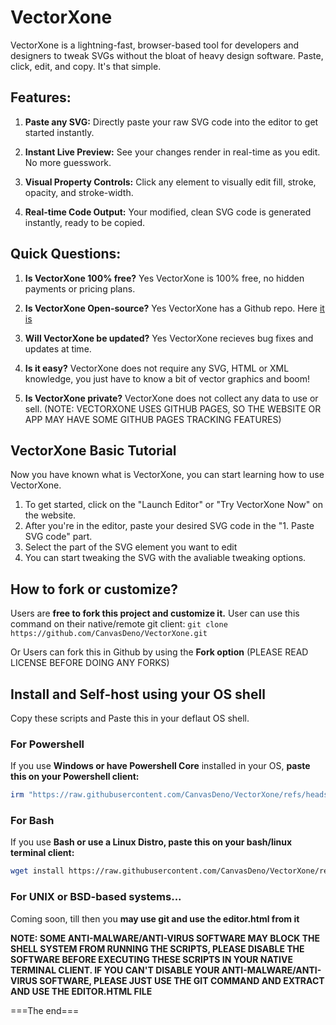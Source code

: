 # VectorXone
VectorXone is a lightning-fast, browser-based tool for developers and designers to tweak SVGs without the bloat of heavy design software. Paste, click, edit, and copy. It's that simple.

## Features:
1. **Paste any SVG:** Directly paste your raw SVG code into the editor to get started instantly.

1. **Instant Live Preview:** See your changes render in real-time as you edit. No more guesswork.

1. **Visual Property Controls:** Click any element to visually edit fill, stroke, opacity, and stroke-width.

1. **Real-time Code Output:** Your modified, clean SVG code is generated instantly, ready to be copied.

## Quick Questions:
1. **Is VectorXone 100% free?**
Yes VectorXone is 100% free, no hidden payments or pricing plans.

1. **Is VectorXone Open-source?**
Yes VectorXone has a Github repo. Here [it is](https://github.com/CanvasDeno/VectorXone)

1. **Will VectorXone be updated?**
Yes VectorXone recieves bug fixes and updates at time.

1. **Is it easy?**
VectorXone does not require any SVG, HTML or XML knowledge, you just have to know a bit of vector graphics and boom!

1. **Is VectorXone private?**
VectorXone does not collect any data to use or sell. 
(NOTE: VECTORXONE USES GITHUB PAGES, SO THE WEBSITE OR APP MAY HAVE SOME GITHUB PAGES TRACKING FEATURES)

## VectorXone Basic Tutorial
Now you have known what is VectorXone, you can start learning how to use VectorXone.
1. To get started, click on the "Launch Editor" or "Try VectorXone Now" on the website.
2. After you're in the editor, paste your desired SVG code in the "1. Paste SVG code" part.
3. Select the part of the SVG element you want to edit
4. You can start tweaking the SVG with the avaliable tweaking options.

## How to fork or customize?
Users are **free to fork this project and customize it.**
User can use this command on their native/remote git client:
```git clone https://github.com/CanvasDeno/VectorXone.git```

Or Users can fork this in Github by using the **Fork option**
(PLEASE READ LICENSE BEFORE DOING ANY FORKS)

## Install and Self-host using your OS shell
Copy these scripts and Paste this in your deflaut OS shell.

### For Powershell
If you use **Windows or have Powershell Core** installed in your OS, **paste this on your Powershell client:**
```powershell
irm "https://raw.githubusercontent.com/CanvasDeno/VectorXone/refs/heads/main/install.ps1" | iex
```
### For Bash
If you use **Bash or use a Linux Distro, paste this on your bash/linux terminal client:**
```bash
wget install https://raw.githubusercontent.com/CanvasDeno/VectorXone/refs/heads/main/editor.html
```
### For UNIX or BSD-based systems...
Coming soon, till then you **may use git and use the editor.html from it**

**NOTE: SOME ANTI-MALWARE/ANTI-VIRUS SOFTWARE MAY BLOCK THE SHELL SYSTEM FROM RUNNING THE SCRIPTS, PLEASE DISABLE THE SOFTWARE BEFORE EXECUTING THESE SCRIPTS IN YOUR NATIVE TERMINAL CLIENT. IF YOU CAN'T DISABLE YOUR ANTI-MALWARE/ANTI-VIRUS SOFTWARE, PLEASE JUST USE THE GIT COMMAND AND EXTRACT AND USE THE EDITOR.HTML FILE**

===The end===
